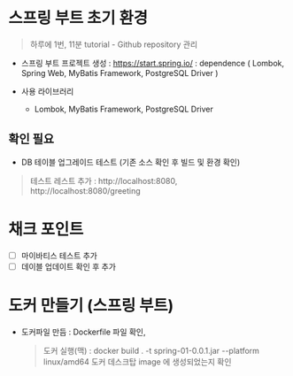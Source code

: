 # 스프링 부트 초기 환경 
> 하루에 1번, 11분 tutorial - Github repository 관리

- 스프링 부트 프로젝트 생성 : https://start.spring.io/
 : dependence ( Lombok, Spring Web, MyBatis Framework, PostgreSQL Driver )

- 사용 라이브러리 
  - Lombok, MyBatis Framework, PostgreSQL Driver


## 확인 필요
- DB 테이블 업그레이드 테스트 (기존 소스 확인 후 빌드 및 환경 확인)
 > 테스트 레스트 추가 : http://localhost:8080, http://localhost:8080/greeting

# 채크 포인트 
- [ ] 마이바티스 테스트 추가 
- [ ] 데이블 업데이트 확인 후 추가 

# 도커 만들기 (스프링 부트)
- 도커파일 만듬 : Dockerfile 파일 확인, 
  > 도커 실행(맥) :  docker build . -t spring-01-0.0.1.jar --platform linux/amd64
  > 도커 데스크탑 image 에 생성되었는지 확인 
        

